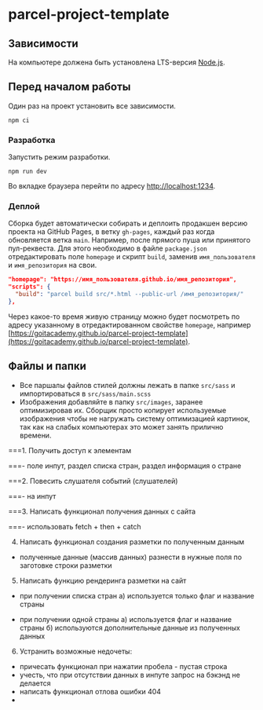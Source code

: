 # parcel-project-template

## Зависимости

На компьютере должена быть установлена LTS-версия [Node.js](https://nodejs.org/en/).

## Перед началом работы

Один раз на проект установить все зависимости.

```shell
npm ci
```

### Разработка

Запустить режим разработки.

```shell
npm run dev
```

Во вкладке браузера перейти по адресу [http://localhost:1234](http://localhost:1234).

### Деплой

Сборка будет автоматически собирать и деплоить продакшен версию проекта на GitHub Pages, в ветку
`gh-pages`, каждый раз когда обновляется ветка `main`. Например, после прямого пуша или принятого
пул-реквеста. Для этого необходимо в файле `package.json` отредактировать поле `homepage` и скрипт
`build`, заменив `имя_пользователя` и `имя_репозитория` на свои.

```json
"homepage": "https://имя_пользователя.github.io/имя_репозитория",
"scripts": {
  "build": "parcel build src/*.html --public-url /имя_репозитория/"
},
```

Через какое-то время живую страницу можно будет посмотреть по адресу указанному в отредактированном
свойстве `homepage`, например
[https://goitacademy.github.io/parcel-project-template](https://goitacademy.github.io/parcel-project-template).

## Файлы и папки

- Все паршалы файлов стилей должны лежать в папке `src/sass` и импортироваться в
  `src/sass/main.scss`
- Изображения добавляйте в папку `src/images`, заранее оптимизировав их. Сборщик просто копирует
  используемые изображения чтобы не нагружать систему оптимизацией картинок, так как на слабых
  компьютерах это может занять прилично времени.

===1. Получить доступ к элементам

===- поле инпут, раздел списка стран, раздел информация о стране

===2. Повесить слушателя событий (слушателей)

===- на инпут

===3. Написать функционал получения данных с сайта

===- использовать fetch + then + catch

4. Написать функционал создания разметки по полученным данным

- полученные данные (массив данных) разнести в нужные поля по заготовке строки разметки

5. Написать функцию рендеринга разметки на сайт

- при получении списка стран а) используется только флаг и название страны

- при получении одной страны а) используется флаг и название страны б) используются дополнительные
  данные из полученных данных

6. Устранить возможные недочеты:

- причесать функционал при нажатии пробела - пустая строка
- учесть, что при отсутствии данных в инпуте запрос на бэкэнд не делается
- написать функционал отлова ошибки 404
-

